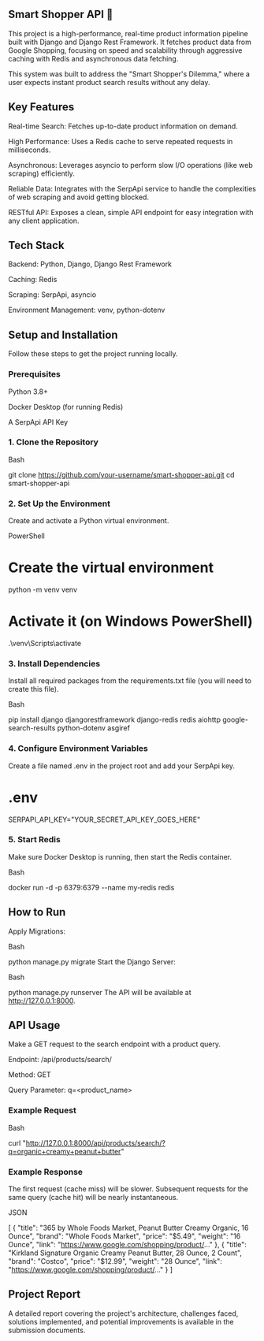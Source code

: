 ## Smart Shopper API 🛒
This project is a high-performance, real-time product information pipeline built with Django and Django Rest Framework. It fetches product data from Google Shopping, focusing on speed and scalability through aggressive caching with Redis and asynchronous data fetching.

This system was built to address the "Smart Shopper's Dilemma," where a user expects instant product search results without any delay.

## Key Features
Real-time Search: Fetches up-to-date product information on demand.

High Performance: Uses a Redis cache to serve repeated requests in milliseconds.

Asynchronous: Leverages asyncio to perform slow I/O operations (like web scraping) efficiently.

Reliable Data: Integrates with the SerpApi service to handle the complexities of web scraping and avoid getting blocked.

RESTful API: Exposes a clean, simple API endpoint for easy integration with any client application.

## Tech Stack
Backend: Python, Django, Django Rest Framework

Caching: Redis

Scraping: SerpApi, asyncio

Environment Management: venv, python-dotenv

## Setup and Installation
Follow these steps to get the project running locally.

### Prerequisites
Python 3.8+

Docker Desktop (for running Redis)

A SerpApi API Key

### 1. Clone the Repository
Bash

git clone https://github.com/your-username/smart-shopper-api.git
cd smart-shopper-api
### 2. Set Up the Environment
Create and activate a Python virtual environment.

PowerShell

# Create the virtual environment
python -m venv venv

# Activate it (on Windows PowerShell)
.\venv\Scripts\activate
### 3. Install Dependencies
Install all required packages from the requirements.txt file (you will need to create this file).

Bash

pip install django djangorestframework django-redis redis aiohttp google-search-results python-dotenv asgiref
### 4. Configure Environment Variables
Create a file named .env in the project root and add your SerpApi key.

# .env
SERPAPI_API_KEY="YOUR_SECRET_API_KEY_GOES_HERE"
### 5. Start Redis
Make sure Docker Desktop is running, then start the Redis container.

Bash

docker run -d -p 6379:6379 --name my-redis redis
## How to Run
Apply Migrations:

Bash

python manage.py migrate
Start the Django Server:

Bash

python manage.py runserver
The API will be available at http://127.0.0.1:8000.

## API Usage
Make a GET request to the search endpoint with a product query.

Endpoint: /api/products/search/

Method: GET

Query Parameter: q=<product_name>

### Example Request
Bash

curl "http://127.0.0.1:8000/api/products/search/?q=organic+creamy+peanut+butter"
### Example Response
The first request (cache miss) will be slower. Subsequent requests for the same query (cache hit) will be nearly instantaneous.

JSON

[
    {
        "title": "365 by Whole Foods Market, Peanut Butter Creamy Organic, 16 Ounce",
        "brand": "Whole Foods Market",
        "price": "$5.49",
        "weight": "16 Ounce",
        "link": "https://www.google.com/shopping/product/..."
    },
    {
        "title": "Kirkland Signature Organic Creamy Peanut Butter, 28 Ounce, 2 Count",
        "brand": "Costco",
        "price": "$12.99",
        "weight": "28 Ounce",
        "link": "https://www.google.com/shopping/product/..."
    }
]
## Project Report
A detailed report covering the project's architecture, challenges faced, solutions implemented, and potential improvements is available in the submission documents.
